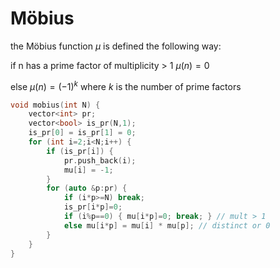 
# Möbius

the Möbius function $\mu$ is defined the following way:

if n has a prime factor of multiplicity > 1 $\mu(n) = 0$

else $\mu(n) = (-1)^k$ where $k$ is the number of prime factors

```cpp
void mobius(int N) {
    vector<int> pr;
    vector<bool> is_pr(N,1);
    is_pr[0] = is_pr[1] = 0;
    for (int i=2;i<N;i++) {
        if (is_pr[i]) {
            pr.push_back(i);
            mu[i] = -1;
        }
        for (auto &p:pr) {
            if (i*p>=N) break;
            is_pr[i*p]=0;
            if (i%p==0) { mu[i*p]=0; break; } // mult > 1
            else mu[i*p] = mu[i] * mu[p]; // distinct or 0
        }
    }
}
```

<script src='https://cdnjs.cloudflare.com/ajax/libs/mathjax/2.7.5/MathJax.js?config=TeX-MML-AM_CHTML' async></script>
<script type="text/x-mathjax-config">
  MathJax.Hub.Config({
    tex2jax: {
      inlineMath: [ ['$','$'], ["\\(","\\)"] ],
      processEscapes: true
    }
  });
</script>
